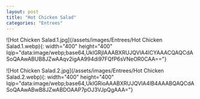 ```yaml
---
layout: post
title: "Hot Chicken Salad"
categories: "Entrees"
---
```

![Hot Chicken Salad.1.jpg](/assets/images/Entrees/Hot Chicken Salad.1.webp){: width="400" height="400" lqip="data:image/webp;base64,UklGRjIAAABXRUJQVlA4ICYAAACQAQCdASoQAAwABUB8JZwAAqv2igAA994di97FQfP6sVNeOR0CAA=="}

![Hot Chicken Salad.2.jpg](/assets/images/Entrees/Hot Chicken Salad.2.webp){: width="400" height="400" lqip="data:image/webp;base64,UklGRioAAABXRUJQVlA4IB4AAABQAQCdASoQAAwABwB8JZwABDOAAP7pOJ3VJpQgAAA="}

